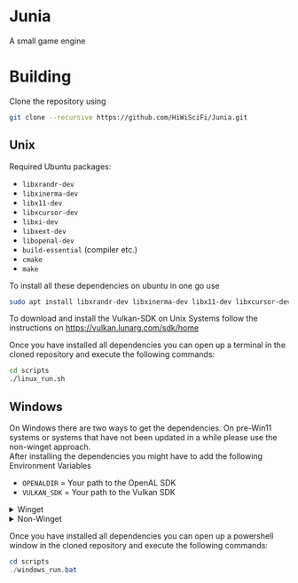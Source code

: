 # Junia
A small game engine

# Building
Clone the repository using
```bash
git clone --recursive https://github.com/HiWiSciFi/Junia.git
```

## Unix
Required Ubuntu packages:
- `libxrandr-dev`
- `libxinerma-dev`
- `libx11-dev`
- `libxcursor-dev`
- `libxi-dev`
- `libxext-dev`
- `libopenal-dev`
- `build-essential` (compiler etc.)
- `cmake`
- `make`

To install all these dependencies on ubuntu in one go use
```bash
sudo apt install libxrandr-dev libxinerma-dev libx11-dev libxcursor-dev libxi-dev libxext-dev libopenal-dev cmake build-essential make
```

To download and install the Vulkan-SDK on Unix Systems follow the instructions on https://vulkan.lunarg.com/sdk/home<br>

Once you have installed all dependencies you can open up a terminal in the cloned repository and execute the following commands:
```bash
cd scripts
./linux_run.sh
```

## Windows
On Windows there are two ways to get the dependencies. On pre-Win11 systems or systems that have not been updated in a while please use the non-winget approach.<br>
After installing the dependencies you might have to add the following Environment Variables
- `OPENALDIR` = Your path to the OpenAL SDK
- `VULKAN_SDK` = Your path to the Vulkan SDK

<details>
<summary>Winget</summary>

If you have winget available you can install dependencies easily using PowerShell.
```powershell
winget install cmake
winget install Microsoft.VisualStudio.2022.BuildTools
winget install KhronosGroup.VulkanSDK
winget install OpenAL.OpenAL
```

</details>

<details>
<summary>Non-Winget</summary>

Download and install the dependencies from the following sources by following the steps on each site:
- VisualStudio 2022 BuildTools: https://cmake.org/download/
- CMake: https://cmake.org/download/
- VulkanSDK: https://vulkan.lunarg.com/sdk/home
- OpenAL: https://www.openal.org/downloads/

</details>

Once you have installed all dependencies you can open up a powershell window in the cloned repository and execute the following commands:
```powershell
cd scripts
./windows_run.bat
```
